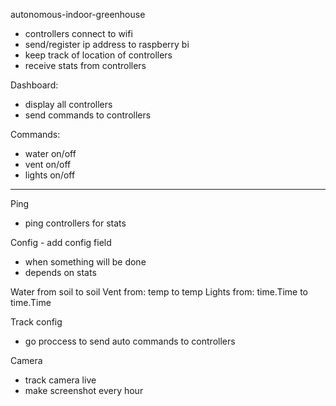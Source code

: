 autonomous-indoor-greenhouse

- controllers connect to wifi
- send/register ip address to raspberry bi
- keep track of location of controllers
- receive stats from controllers

Dashboard:
- display all controllers
- send commands to controllers

Commands:
- water on/off
- vent on/off
- lights on/off

******
Ping
 - ping controllers for stats

Config - add config field
 - when something will be done
 - depends on stats

Water  from  soil      to soil
Vent   from: temp      to temp
Lights from: time.Time to time.Time

Track config
 - go proccess to send auto commands to controllers

Camera
- track camera live
- make screenshot every hour 